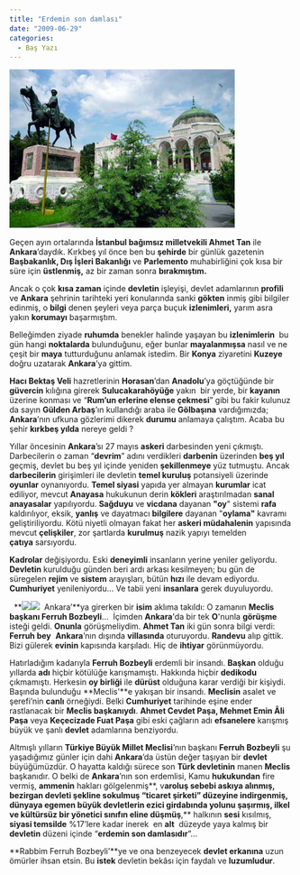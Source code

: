 ```yaml
---
title: "Erdemin son damlası"
date: "2009-06-29"
categories: 
  - Baş Yazı
---
```


![](../uploads/image/ankara_.jpg)

Geçen ayın ortalarında **İstanbul bağımsız milletvekili Ahmet Tan** ile **Ankara**’daydık. Kırkbeş yıl önce ben bu **şehirde** bir günlük gazetenin **Başbakanlık, Dış İşleri Bakanlığı** ve **Parlemento** muhabirliğini çok kısa bir süre için **üstlenmiş,** az bir zaman sonra **bırakmıştım.**

Ancak o çok **kısa zaman** içinde **devletin** işleyişi, devlet adamlarının **profili** ve **Ankara** şehrinin tarihteki yeri konularında sanki **gökten** inmiş gibi bilgiler edinmiş, o **bilgi** denen şeyleri veya parça buçuk **izlenimleri,** yarım asra yakın **korumayı** başarmıştım.

Belleğimden ziyade **ruhumda** benekler halinde yaşayan bu **izlenimlerin**  bu gün hangi **noktalarda** bulunduğunu, eğer bunlar **mayalanmışsa** nasıl ve ne çeşit bir **maya** tutturduğunu anlamak istedim. Bir **Konya** ziyaretini **Kuzeye** doğru uzatarak **Ankara**’ya gittim.

**Hacı Bektaş Veli** hazretlerinin **Horasan**’dan **Anadolu**’ya göçtüğünde bir **güvercin** kılığına girerek **Sulucakarahöyüğe** yakın  bir yerde, bir **kayanın** üzerine konması ve “**Rum’un erlerine elense çekmesi**” gibi bu fakir kulunuz da sayın **Gülden Arbaş**’ın kullandığı araba ile **Gölbaşına** vardığımızda; **Ankara**’nın ufkuna gözlerimi dikerek **durumu** anlamaya çalıştım. Acaba bu şehir **kırkbeş yılda** nereye geldi ?

Yıllar öncesinin **Ankara**’sı 27 mayıs **askeri** darbesinden yeni çıkmıştı. Darbecilerin o zaman “**devrim**” adını verdikleri **darbenin** üzerinden **beş yıl** geçmiş, devlet bu beş yıl içinde yeniden **şekillenmeye** yüz tutmuştu. Ancak **darbecilerin** girişimleri ile devletin **temel kuruluş** potansiyeli üzerinde **oyunlar** oynanıyordu. **Temel siyasi** yapıda yer almayan **kurumlar** icat ediliyor, mevcut **Anayasa** hukukunun derin **kökleri** araştırılmadan **sanal anayasalar** yapılıyordu. **Sağduyu** ve **vicdana** dayanan **"oy**" sistemi **rafa** kaldırılıyor, eksik, **yanlış** ve dayatmacı **bilgilere** dayanan "**oylama"** kavramı geliştiriliyordu. Kötü niyetli olmayan fakat her **askeri müdahalenin** yapısında mevcut **çelişkiler**, zor şartlarda **kurulmuş** nazik yapıyı temelden **çatıya** sarsıyordu.

**Kadrolar** değişiyordu. Eski **deneyimli** insanların yerine yeniler geliyordu. **Devletin** kurulduğu günden beri ardı arkası kesilmeyen; bu gün de süregelen **rejim** ve **sistem** arayışları, bütün **hızı** ile devam ediyordu. **Cumhuriyet** yenileniyordu… Ve tabii yeni **insanlara** gerek duyuluyordu.

  **![](../uploads/image/ferruh_bozbeyli.jpg)![](../uploads/image/ferruh.jpg)  Ankara’**ya girerken bir **isim** aklıma takıldı: O zamanın **Meclis başkanı Ferruh Bozbeyli**…  İçimden **Ankara**'da bir tek **O**'nunla **görüşme** isteği geldi. **Onunla** görüşmeliydim. **Ahmet Tan** iki gün sonra bilgi verdi: **Ferruh bey**  **Ankara**’nın dışında **villasında** oturuyordu. **Randevu** alıp gittik. Bizi gülerek **evinin** kapısında karşıladı. Hiç de **ihtiyar** görünmüyordu.

Hatırladığım kadarıyla **Ferruh Bozbeyli** erdemli bir insandı. **Başkan** olduğu yıllarda **adı** hiçbir kötülüğe karışmamıştı. Hakkında hiçbir **dedikodu** çıkmamıştı. Herkesin **oy birliği** ile **dürüst** olduğuna karar verdiği bir kişiydi. Başında bulunduğu **Meclis'**e yakışan bir insandı. **Meclisin** asalet ve şerefi’nin **canlı** örneğiydi. Belki **Cumhuriyet** tarihinde eşine ender rastlanacak bir **Meclis başkanıydı**. **Ahmet Cevdet Paşa, Mehmet Emin Âli Paşa** veya **Keçecizade Fuat Paşa** gibi eski çağların adı **efsanelere** karışmış büyük ve şanlı **devlet** adamlarına benziyordu.

Altmışlı yılların **Türkiye Büyük Millet Meclisi**’nın başkanı **Ferruh Bozbeyli** şu yaşadığımız günler için dahi **Ankara**’da üstün değer taşıyan bir **devlet** büyüğümüzdür. O hayatta kaldığı sürece son **Türk devletinin** manen **Meclis** başkanıdır. O belki de **Ankara**’nın son erdemlisi, Kamu **hukukundan** fire vermiş, **ammenin** hakları gölgelenmiş**, v**aroluş sebebi **askıya** alınmış, **bezirgan devleti** şekline sokulmuş **“ticaret şirketi”** düzeyine indirgenmiş, dünyaya **egemen** büyük devletlerin **ezici girdabında** yolunu şaşırmış, ilkel ve **kültürsüz** bir yönetici sınıfın **eline** düşmüş**,** halkının **sesi** kısılmış, **siyasi temsilde** %17’lere kadar inerek  en **alt**  düzeyde yaya kalmış bir **devletin** düzeni içinde “**erdemin son damlasıdır**”… 

**Rabbim Ferruh Bozbeyli’**ye ve ona benzeyecek **devlet erkanına** uzun ömürler ihsan etsin. Bu **istek** devletin bekâsı için faydalı ve **luzumludur**.
